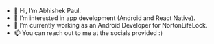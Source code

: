 - 👋 Hi, I’m Abhishek Paul.
- 👀 I’m interested in app development (Android and React Native).
- 🌱 I’m currently working as an Android Developer for NortonLifeLock.
- 📫 You can reach out to me at the socials provided :)

<!---
abhishekpaul11/abhishekpaul11 is a ✨ special ✨ repository because its `README.md` (this file) appears on your GitHub profile.
You can click the Preview link to take a look at your changes.
--->
